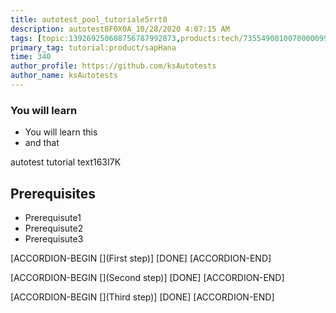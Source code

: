 ```yaml
---
title: autotest_pool_tutoriale5rrt0
description: autotest8F0X0A_10/28/2020 4:07:15 AM
tags: [topic:139269250608756787992873,products:tech/73554900100700000996,tutorial:experience/advanced]
primary_tag: tutorial:product/sapHana
time: 340
author_profile: https://github.com/ksAutotests
author_name: ksAutotests
---
```

### You will learn
- You will learn this
- and that

autotest tutorial text163I7K

## Prerequisites
- Prerequisute1
- Prerequisute2
- Prerequisute3

[ACCORDION-BEGIN [](First step)]
[DONE]
[ACCORDION-END]

[ACCORDION-BEGIN [](Second step)]
[DONE]
[ACCORDION-END]

[ACCORDION-BEGIN [](Third step)]
[DONE]
[ACCORDION-END]

